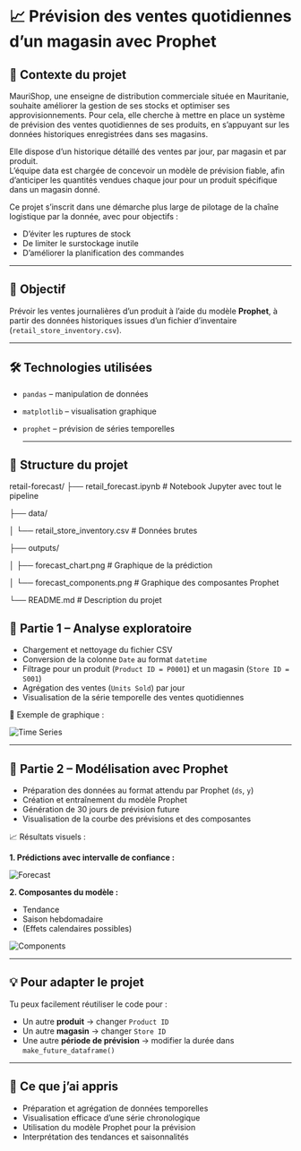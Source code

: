 # 📈 Prévision des ventes quotidiennes d’un magasin avec Prophet

## 🧾 Contexte du projet

MauriShop, une enseigne de distribution commerciale située en Mauritanie, souhaite améliorer la gestion de ses stocks et optimiser ses approvisionnements.
Pour cela, elle cherche à mettre en place un système de prévision des ventes quotidiennes de ses produits, en s’appuyant sur les données historiques enregistrées dans ses magasins.

Elle dispose d’un historique détaillé des ventes par jour, par magasin et par produit.  
L’équipe data est chargée de concevoir un modèle de prévision fiable, afin d’anticiper les quantités vendues chaque jour pour un produit spécifique dans un magasin donné.

Ce projet s’inscrit dans une démarche plus large de pilotage de la chaîne logistique par la donnée, avec pour objectifs :
- D’éviter les ruptures de stock
- De limiter le surstockage inutile
- D’améliorer la planification des commandes

---

## 🎯 Objectif

Prévoir les ventes journalières d’un produit à l’aide du modèle **Prophet**, à partir des données historiques issues d’un fichier d’inventaire (`retail_store_inventory.csv`).

---

## 🛠️ Technologies utilisées

- `pandas` – manipulation de données
- `matplotlib` – visualisation graphique
- `prophet` – prévision de séries temporelles

  ---

## 📂 Structure du projet

retail-forecast/
├── retail_forecast.ipynb # Notebook Jupyter avec tout le pipeline

├── data/

│ └── retail_store_inventory.csv # Données brutes

├── outputs/

│ ├── forecast_chart.png # Graphique de la prédiction

│ └── forecast_components.png # Graphique des composantes Prophet

└── README.md # Description du projet

## 🔎 Partie 1 – Analyse exploratoire

- Chargement et nettoyage du fichier CSV
- Conversion de la colonne `Date` au format `datetime`
- Filtrage pour un produit (`Product ID = P0001`) et un magasin (`Store ID = S001`)
- Agrégation des ventes (`Units Sold`) par jour
- Visualisation de la série temporelle des ventes quotidiennes

📌 Exemple de graphique :

![Time Series](https://github.com/user-attachments/assets/79fc80da-3fb9-4f39-b7b7-104d8848a86a)

---

## 🤖 Partie 2 – Modélisation avec Prophet

- Préparation des données au format attendu par Prophet (`ds`, `y`)
- Création et entraînement du modèle Prophet
- Génération de 30 jours de prévision future
- Visualisation de la courbe des prévisions et des composantes

📈 Résultats visuels :

**1. Prédictions avec intervalle de confiance :**

![Forecast](https://github.com/user-attachments/assets/7cade96b-72f4-4ac6-9913-3281a128f77c)

**2. Composantes du modèle :**

- Tendance
- Saison hebdomadaire
- (Effets calendaires possibles)

![Components](https://github.com/user-attachments/assets/6a20f002-300f-4cd4-9881-9d02ec7cdb07)

---

## 💡 Pour adapter le projet

Tu peux facilement réutiliser le code pour :
- Un autre **produit** → changer `Product ID`
- Un autre **magasin** → changer `Store ID`
- Une autre **période de prévision** → modifier la durée dans `make_future_dataframe()`

---

## 🧠 Ce que j’ai appris

- Préparation et agrégation de données temporelles
- Visualisation efficace d’une série chronologique
- Utilisation du modèle Prophet pour la prévision
- Interprétation des tendances et saisonnalités


